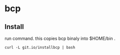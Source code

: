 # bcp

## Install

run command. this copies bcp binaly into $HOME/bin .

```
curl -L git.io/installbcp | bash
```
